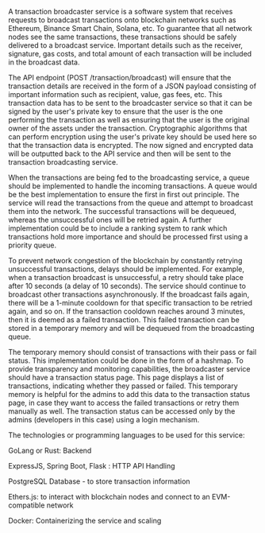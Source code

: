 A transaction broadcaster service is a software system that receives requests to broadcast transactions onto blockchain networks such as Ethereum, Binance Smart Chain, Solana, etc.  To guarantee that all network nodes see the same transactions, these transactions should be safely delivered to a broadcast service. Important details such as the receiver, signature, gas costs, and total amount of each transaction will be included in the broadcast data.

The API endpoint (POST /transaction/broadcast) will ensure that the transaction details are received in the form of a JSON payload consisting of important information such as recipient, value, gas fees, etc. This transaction data has to be sent to the broadcaster service so that it can be signed by the user's private key to ensure that the user is the one performing the transaction as well as ensuring that the user is the original owner of the assets under the transaction. Cryptographic algorithms that can perform encryption using the user's private key should be used here so that the transaction data is encrypted. The now signed and encrypted data will be outputted back to the API service and then will be sent to the transaction broadcasting service. 

When the transactions are being fed to the broadcasting service, a queue should be implemented to handle the incoming transactions. A queue would be the best implementation to ensure the first in first out principle. The service will read the transactions from the queue and attempt to broadcast them into the network. The successful transactions will be dequeued, whereas the unsuccessful ones will be retried again. A further implementation could be to include a ranking system to rank which transactions hold more importance and should be processed first using a priority queue. 

To prevent network congestion of the blockchain by constantly retrying unsuccessful transactions, delays should be implemented. For example, when a transaction broadcast is unsuccessful, a retry should take place after 10 seconds (a delay of 10 seconds). The service should continue to broadcast other transactions asynchronously. If the broadcast fails again, there will be a 1-minute cooldown for that specific transaction to be retried again, and so on. If the transaction cooldown reaches around 3 minutes, then it is deemed as a failed transaction. This failed transaction can be stored in a temporary memory and will be dequeued from the broadcasting queue. 

The temporary memory should consist of transactions with their pass or fail status. This implementation could be done in the form of a hashmap. To provide transparency and monitoring capabilities, the broadcaster service should have a transaction status page. This page displays a list of transactions, indicating whether they passed or failed. This temporary memory is helpful for the admins to add this data to the transaction status page, in case they want to access the failed transactions or retry them manually as well. The transaction status can be accessed only by the admins (developers in this case) using a login mechanism. 

The technologies or programming languages to be used for this service:

GoLang or Rust: Backend 

ExpressJS, Spring Boot, Flask : HTTP API Handling

PostgreSQL  Database - to store transaction information

Ethers.js: to interact with blockchain nodes and connect to an EVM-compatible network

Docker: Containerizing the service and scaling
